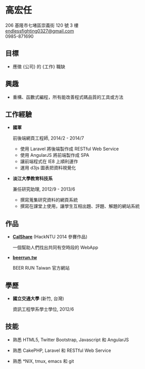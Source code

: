 高宏任
======

206 基隆市七堵區崇義街 120 號 3 樓  
endlessfighting0327@gmail.com  
0985-871690

目標
----

*   應徵 {公司} 的 {工作} 職缺


興趣
----

*   重構、函數式編程，所有能改善程式碼品質的工具或方法


工作經驗
--------

*   **國軍**

    前後端網頁工程師, 2014/2 - 2014/7

    -   使用 Laravel 將後端製作成 RESTful Web Service
    -   使用 AngularJS 將前端製作成 SPA
    -   讓前端程式在 IE8 上順利運作
    -   運用 d3js 圖表把資料視覺化

*   **淡江大學教育科技系**

    兼任研究助理, 2012/9 - 2013/6

    -   撰寫蒐集研究資料的網頁系統
    -   撰寫在課堂上使用，讓學生互相出題、評題、解題的網站系統


作品
----

*   **[CalShare](http://calshare.herokuapp.com)** (HackNTU 2014 參賽作品)

    一個幫助人們找出共同有空時段的 WebApp

*   **[beerrun.tw](http://beerrun-tw.herokuapp.com)**

    BEER RUN Taiwan 官方網站


學歷
----

*   **國立交通大學** (新竹, 台灣)

    資訊工程學系學士學位, 2012/6


技能
----

*   熟悉 HTML5, Twitter Bootstrap, Javascript 和 AngularJS

*   熟悉 CakePHP, Laravel 和 RESTful Web Service

*   熟悉 *NIX, tmux, emacs 和 git


